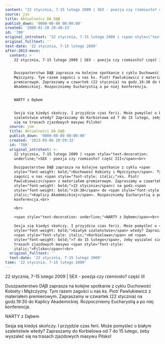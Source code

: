 ```yaml
---
content: "22 stycznia, 7-15 lutego 2009 | SEX - poezja czy rzemiosło? część III\n\nDuszpasterstwo DĄB zaprasza na kolejne spotkanie z cyklu Duchowość Kobiety i Mężczyzny. Tym razem zagości u nas ks. Piotr Pawlukiewicz z materiałem premierowym. Zapraszamy w czwartek (22 stycznia) na godz.19:30 do Kaplicy Akademickiej. Rozpoczniemy Eucharystią a po niej konferencja.\n\nNARTY z Dębem\n\nSesja się kiedyś skończy. I przyjdzie czas ferii. Może pomyśleć o białym szaleństwie wtedy? Zapraszamy do Korbielowa od 7 do 15 lutego, żeby wyszaleć się na trasach zjazdowych masywu Pilsko!\n\n\n<!--CONTENT FROM OLD SERVER (jos before 2013): 22 stycznia, 7-15 lutego 2009 | SEX - poezja czy rzemiosło? część III\n\r\nDuszpasterstwo DĄB zaprasza na kolejne spotkanie z cyklu Duchowość Kobiety i Mężczyzny. Tym razem zagości u nas ks. Piotr Pawlukiewicz z materiałem premierowym. Zapraszamy w czwartek (22 stycznia) na godz.19:30 do Kaplicy Akademickiej. Rozpoczniemy Eucharystią a po niej konferencja.\n\r\n\n\r\nNARTY z Dębem\n\r\nSesja się kiedyś skończy. I przyjdzie czas ferii. Może pomyśleć o białym szaleństwie wtedy? Zapraszamy do Korbielowa od 7 do 15 lutego, żeby wyszaleć się na trasach zjazdowych masywu Pilsko!\n\r\n\n-->"
source: jos
title: Aktualności DA DĄB
publish_down: '0000-00-00 00:00:00'
created: '2009-01-20 20:48:33'
id: '700'
original_introtext: "22 stycznia, 7-15 lutego 2009 | <span style=\"text-decoration: underline;\">SEX - poezja czy rzemiosło? część III</span><br>\r\nDuszpasterstwo DĄB zaprasza na kolejne spotkanie z cyklu <span style=\"font-weight: bold;\">Duchowość Kobiety i Mężczyzny</span>. Tym razem zagości u nas <span style=\"font-style: italic;\">ks. Piotr Pawlukiewicz</span> z materiałem premierowym. Zapraszamy w czwartek (<span style=\"font-weight: bold;\">22 stycznia</span>) na godz.<span style=\"font-weight: bold;\">19:30</span> do <span style=\"font-style: italic;\">Kaplicy Akademickiej</span>. Rozpoczniemy Eucharystią a po niej konferencja.<br>\r\n<br>\r\n<span style=\"text-decoration: underline;\">NARTY z Dębem</span><br>\r\nSesja się kiedyś skończy. I przyjdzie czas ferii. Może pomyśleć o <span style=\"font-weight: bold;\">białym szaleństwie</span> wtedy? Zapraszamy do <span style=\"font-style: italic;\">Korbielowa</span> od <span style=\"font-weight: bold;\">7 do 15 lutego</span>, żeby wyszaleć się na trasach zjazdowych masywu <span style=\"font-style: italic;\">Pilsko</span>!<br>\r\n"
original_fulltext: ''
text-date: '22 stycznia, 7-15 lutego 2009'
after-2013-move:
  content: >
    22 stycznia, 7-15 lutego 2009 | SEX - poezja czy rzemiosło? część III


    Duszpasterstwo DĄB zaprasza na kolejne spotkanie z cyklu Duchowość Kobiety i
    Mężczyzny. Tym razem zagości u nas ks. Piotr Pawlukiewicz z materiałem
    premierowym. Zapraszamy w czwartek (22 stycznia) na godz.19:30 do Kaplicy
    Akademickiej. Rozpoczniemy Eucharystią a po niej konferencja.


    NARTY z Dębem


    Sesja się kiedyś skończy. I przyjdzie czas ferii. Może pomyśleć o białym
    szaleństwie wtedy? Zapraszamy do Korbielowa od 7 do 15 lutego, żeby wyszaleć
    się na trasach zjazdowych masywu Pilsko!
  source: jom
  title: Aktualności DA DĄB
  publish_down: '0000-00-00 00:00:00'
  created: '2013-05-08 20:59:32'
  id: '700'
  original_introtext: >-
    22 stycznia, 7-15 lutego 2009 | <span style="text-decoration:
    underline;">SEX - poezja czy rzemiosło? część III</span><br>

    Duszpasterstwo DĄB zaprasza na kolejne spotkanie z cyklu <span
    style="font-weight: bold;">Duchowość Kobiety i Mężczyzny</span>. Tym razem
    zagości u nas <span style="font-style: italic;">ks. Piotr
    Pawlukiewicz</span> z materiałem premierowym. Zapraszamy w czwartek (<span
    style="font-weight: bold;">22 stycznia</span>) na godz.<span
    style="font-weight: bold;">19:30</span> do <span style="font-style:
    italic;">Kaplicy Akademickiej</span>. Rozpoczniemy Eucharystią a po niej
    konferencja.<br>

    <br>

    <span style="text-decoration: underline;">NARTY z Dębem</span><br>

    Sesja się kiedyś skończy. I przyjdzie czas ferii. Może pomyśleć o <span
    style="font-weight: bold;">białym szaleństwie</span> wtedy? Zapraszamy do
    <span style="font-style: italic;">Korbielowa</span> od <span
    style="font-weight: bold;">7 do 15 lutego</span>, żeby wyszaleć się na
    trasach zjazdowych masywu <span style="font-style:
    italic;">Pilsko</span>!<br>
  original_fulltext: ''
  text-date: '22 stycznia, 7-15 lutego 2009'
time: '22 stycznia, 7-15 lutego 2009'
---
```

22 stycznia, 7-15 lutego 2009 | SEX - poezja czy rzemiosło? część III

Duszpasterstwo DĄB zaprasza na kolejne spotkanie z cyklu Duchowość Kobiety i Mężczyzny. Tym razem zagości u nas ks. Piotr Pawlukiewicz z materiałem premierowym. Zapraszamy w czwartek (22 stycznia) na godz.19:30 do Kaplicy Akademickiej. Rozpoczniemy Eucharystią a po niej konferencja.

NARTY z Dębem

Sesja się kiedyś skończy. I przyjdzie czas ferii. Może pomyśleć o białym szaleństwie wtedy? Zapraszamy do Korbielowa od 7 do 15 lutego, żeby wyszaleć się na trasach zjazdowych masywu Pilsko!


<!--CONTENT FROM OLD SERVER (jos before 2013): 22 stycznia, 7-15 lutego 2009 | SEX - poezja czy rzemiosło? część III

Duszpasterstwo DĄB zaprasza na kolejne spotkanie z cyklu Duchowość Kobiety i Mężczyzny. Tym razem zagości u nas ks. Piotr Pawlukiewicz z materiałem premierowym. Zapraszamy w czwartek (22 stycznia) na godz.19:30 do Kaplicy Akademickiej. Rozpoczniemy Eucharystią a po niej konferencja.



NARTY z Dębem

Sesja się kiedyś skończy. I przyjdzie czas ferii. Może pomyśleć o białym szaleństwie wtedy? Zapraszamy do Korbielowa od 7 do 15 lutego, żeby wyszaleć się na trasach zjazdowych masywu Pilsko!


-->

<!--{{json:{"created_date":"2009-01-20 20:48:33","publish_down":"0000-00-00 00:00:00","id":"700"}}}-->